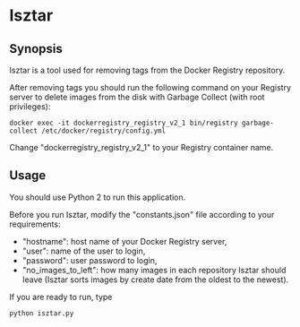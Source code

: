 # Isztar

## Synopsis

Isztar is a tool used for removing tags from the Docker Registry repository.

After removing tags you should run the following command on your Registry server to delete images from the disk with Garbage Collect (with root privileges):
```
docker exec -it dockerregistry_registry_v2_1 bin/registry garbage-collect /etc/docker/registry/config.yml
```
Change "dockerregistry_registry_v2_1" to your Registry container name.

## Usage

You should use Python 2 to run this application. 

Before you run Isztar, modify the "constants.json" file according to your requirements:
- "hostname": host name of your Docker Registry server,
- "user": name of the user to login,
- "password": user password to login,
- "no_images_to_left": how many images in each repository Isztar should leave (Isztar sorts images by create date from the oldest to the newest).

If you are ready to run, type
```
python isztar.py
```